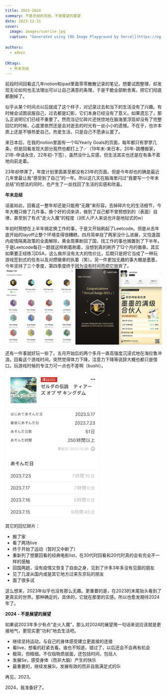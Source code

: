 ```yaml
---
title: 2023-2024
summary: 不是总结的总结，不是展望的展望
date: 2023-12-31
cover:
  image: images/sunrise.jpg
  caption: "Generated using [OG Image Playground by Vercel](https://og-playground.vercel.app/)"

authors:
  - admin

CNtags:
  - 年末总结
---
```


前段时间回看这几年notion和ipad里面零零散散记录的笔记，想要试图整理，却发现无论如何也无法理出可以让自己满意的条理，于是干脆全部断舍离，把它们彻底都删掉了。

似乎从某个时间点以后就成了这个样子，对记录过去和当下的生活没有了兴趣。有时候会试图说服自己，过去都是幻影，它们本身已经没有了意义。如果遗忘了，那么正说明它们已经不重要了。然而当记忆碎片还恍惚地在脑海里浮现却没有了完整回忆的时候，心底里依然还是会对逝去的时光有一丝小小的遗憾。不在乎，也许本质上还是不够热爱自己，热爱生活，只是自己不愿承认罢了。

来日本后，在我的notion里面有一个叫Yearly Goals的页面，每年都只有寥寥几条，但是回看发现大部分竟然也都打上了✅（19年末-来日本，20年-跳槽搬家，21年-申请永住，22年初-下签），虽然没什么实感，但生活其实也还是在有条不紊地向前走着。

23年却停滞了，年度计划里面甚至都没有23年的页面。但是今年却也的确是最近几年里最让我“感受到了自己”的一年。所以这几天在脑海里闪过“我要写一个年末总结”的想法的同时，也产生了一丝找回了生活的实感和欣喜。

**年末总结**

话虽如此，回看这一整年却还是只能用“无趣”来形容。去掉碎片化的生活细节，今年大概只做了几件事。换个好的词来讲，做到了自己都不曾预想到的（表面）自律，甚至到了有点“走火入魔”的程度（对E人/P人来说也许是地狱式的w）

年初时预想在上半年搞定换工作的事，于是又开始刷起了Leetcode。但是从去年底开始的layoff让整个环境变得很糟糕，四月简单投了两家没什么进展，又恰逢国内疫情隔离政策的全面解除，黄金周果断回了国，找工作的事也搁置到了下半年。于是Leetcode每日一题就这样刷着刷着，没想到真的刷齐了12个月的徽章。其实如果要正经练习DSA，这么做并没有太大的性价比，后期只是把它当成了一种玩游戏签到式的任务以及对攒徽章的执着（笑）。另一件更加无趣的事大概是墨墨，今年坚持了三个季度，第四季度终于因为没有时间而把它放弃了。
<img src="/images/2023-study.png" alt="drawing" width="800"/>

还有一件事就好玩一些了。五月开始后的两个多月一直高强度沉浸式地在海拉鲁冲浪。回看这个游戏时间，突然觉得体力下降，注意力下降等说辞大概也都只是借口。玩游戏时候的专注力可一点也不差啊（bushi）。
<img src="/images/2023-zelda.jpg" alt="drawing" width="300" style="margin: 0 auto;"/>

其它的回忆碎片：
- 搬了家
- 看了两场live
- 终于开始了运动（暂时又中断了）
- 重新列了想要回看的经典电影list，在30代时回看和20代时真的会有完全不一样的感触
- 回国两趟，没有疫情又恢复了自由之身，见到了许多3年多没有见面的朋友
- 见了几波从国内或是其它地方过来东京玩的朋友
- 面了很多试

这么想来，2023年似乎也没有那么无趣。更重要的是，在2023的末尾抬头看到了更真实的世界。那种确定的，具体的，它就在那里的实感。所以也愈发期待2024年了。

**2024 - 不是展望的展望**

如果说2023年多少有点“走火入魔”，那么对2024的展望用一句话来说应该就是更接地气，更现实更“功利”地去生活吧。

- 继续坚持运动，与自己的身体感受建立更直接的连接
- 看live，想看的赶紧去看。谁也不知道，错过了，以后还会不会再有机会
- 极简，但精细。不仅指物质层面，还包括时间，包括人
- 发展Se，感受身体（而非大脑）产生的快乐
- 最重要的，继续发展Si，发展有效的而非自我满足式的Si

再见，2023。

2024，我准备好了。